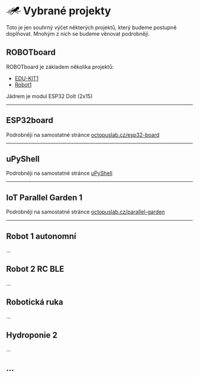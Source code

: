 # ![logo](img/logo_small.png) Vybrané projekty

Toto je jen souhrný výčet některých projektů, který budeme postupně doplňovat. Mnohým z nich se budeme věnovat podrobněji.

## ROBOTboard

ROBOTboard je základem několika projektů:
- [EDU-KIT1](/p-edukit1)
- [Robot1](/p-robot01)

Jádrem je modul ESP32 DoIt (2x15) 

---

## ESP32board

Podrobněji na samostatné stránce [octopuslab.cz/esp32-board](https://www.octopuslab.cz/esp32-board/)

---

## uPyShell

Podrobněji na samostatné stránce [uPyShell](/upyshell)

---

## IoT Parallel Garden 1

Podrobněji na samostatné stránce [octopuslab.cz/parallel-garden](https://www.octopuslab.cz/parallel-garden/)

---

## Robot 1 autonomní
...

## Robot 2 RC BLE
...

## Robotická ruka
...

## Hydroponie 2
...

## ...
